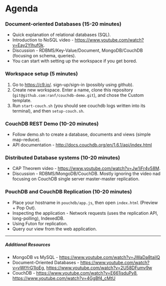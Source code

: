 
# Agenda


### Document-oriented Databases (15-20 minutes)
* Quick explanation of relational databases (SQL).
* Introduction to NoSQL video - https://www.youtube.com/watch?v=Eay2Ylhuf0k.
* Discussion - RDBMS/Key-Value/Document, MongoDB/CouchDB (focusing on schema, queries).
* You can start with setting up the workspace if you get bored.


### Workspace setup (5 minutes)
1. Go to https://c9.io/. sign-up/sign-in (possibly using github).
2. Create new workspace. Enter a name, clone this repository (`git@github.com:ranf/couchdb-demo.git`), and chose the Custom template.
3. Run `start-couch.sh` (you should see couchdb logs written into its terminal), and then `setup-couch.sh`.


### CouchDB REST Demo (10-20 minutes)
* Follow demo.sh to create a database, documents and views (simple map-reduce).
* API documentation - http://docs.couchdb.org/en/1.6.1/api/index.html


### Distributed Database systems (10-20 minutes)
* CAP Theorem video - https://www.youtube.com/watch?v=Jw1iFr4v58M.
* Discussion - RDBMS/MongoDB/CouchDB. Mostly ignoring the video nad focusing on CouchDB single server master-master replication.


### PouchDB and CouchDB Replication (10-20 minutes)
* Place your hostname in `pouchdb/app.js`, then open `index.html` (Preview + Pop Out).
* Inspecting the application - Network requests (uses the replication API, long-polling), IndexedDB.
* Using Futon for replication.
* Query our view from the web application.

---------------------------------------------------------------------

##### Additional Resources
* MongoDB vs MySQL - https://www.youtube.com/watch?v=JWaDa8taiIQ
* Document-Oriented Databases - https://www.youtube.com/watch?v=vWtYrG1IoEg, https://www.youtube.com/watch?v=2U58DFumv9w
* CouchDB - https://www.youtube.com/watch?v=E661isduPy8, https://www.youtube.com/watch?v=4GgBf4_cMtU

